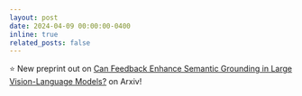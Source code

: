 ```yaml
---
layout: post
date: 2024-04-09 00:00:00-0400
inline: true
related_posts: false
---
```


:star: New preprint out on [Can Feedback Enhance Semantic Grounding in Large Vision-Language Models?](https://arxiv.org/pdf/2404.06510.pdf) on Arxiv!
